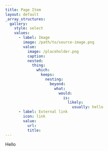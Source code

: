 ```yaml
---
title: Page Item
layout: default
_array_structures:
  gallery:
    style: select
    values:
      - label: Image
        image: /path/to/source-image.png
        value:
          image: /placeholder.png
          caption:
          nested:
            thing:
              which:
                keeps:
                  nesting:
                    beyond:
                      what:
                        would:
                          is:
                            likely:
                              usually: hello
      - label: External link
        icon: link
        value:
          url:
          title:
---
```


Hello
